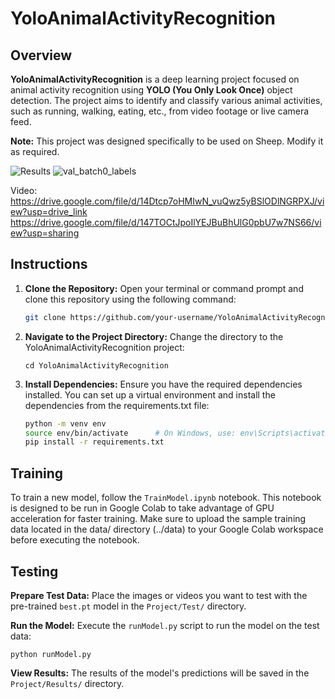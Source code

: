 # YoloAnimalActivityRecognition

## Overview

**YoloAnimalActivityRecognition** is a deep learning project focused on animal activity recognition using **YOLO (You Only Look Once)** object detection. The project aims to identify and classify various animal activities, such as running, walking, eating, etc., from video footage or live camera feed.

**Note:** This project was designed specifically to be used on Sheep. Modify it as required. 

![Results](https://github.com/TharunVirupakshi/YoloAnimalActivityRecognition/assets/118896616/5ad6e301-0eff-4cd8-aeb7-ad5e6c485ca3)
![val_batch0_labels](https://github.com/TharunVirupakshi/YoloAnimalActivityRecognition/assets/118896616/93e25d72-b5f6-4272-8cc6-c9b6d7979b29)


Video: https://drive.google.com/file/d/14Dtcp7oHMIwN_vuQwz5yBSlODlNGRPXJ/view?usp=drive_link 
       https://drive.google.com/file/d/147TOCtJpoIlYEJBuBhUlG0pbU7w7NS66/view?usp=sharing


## Instructions
1. **Clone the Repository:** Open your terminal or command prompt and clone this repository using the following command:

   ```bash
   git clone https://github.com/your-username/YoloAnimalActivityRecognition.git
   ```
2. **Navigate to the Project Directory:** Change the directory to the YoloAnimalActivityRecognition project:
   ```
   cd YoloAnimalActivityRecognition
   ```
3. **Install Dependencies:** Ensure you have the required dependencies installed. You can set up a virtual environment and install the dependencies from the          requirements.txt file:

   ```bash
   python -m venv env
   source env/bin/activate      # On Windows, use: env\Scripts\activate
   pip install -r requirements.txt
   ```
   
## Training
   To train a new model, follow the `TrainModel.ipynb` notebook. This notebook is designed to be run in Google Colab to take advantage of GPU acceleration for        faster training. Make sure to upload the sample training data located in the data/ directory (../data) to your Google Colab workspace before executing the         notebook.
   
## Testing
   **Prepare Test Data:** Place the images or videos you want to test with the pre-trained `best.pt` model in the `Project/Test/` directory.
   
   **Run the Model:** Execute the `runModel.py` script to run the model on the test data:
   ```
   python runModel.py
   ```
   **View Results:** The results of the model's predictions will be saved in the `Project/Results/` directory.

